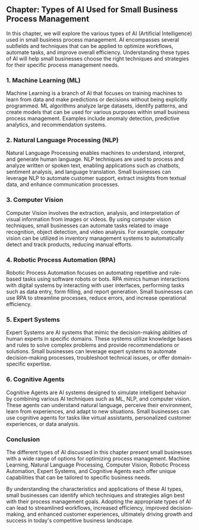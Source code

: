 Chapter: Types of AI Used for Small Business Process Management
---------------------------------------------------------------

In this chapter, we will explore the various types of AI (Artificial Intelligence) used in small business process management. AI encompasses several subfields and techniques that can be applied to optimize workflows, automate tasks, and improve overall efficiency. Understanding these types of AI will help small businesses choose the right techniques and strategies for their specific process management needs.

### 1. Machine Learning (ML)

Machine Learning is a branch of AI that focuses on training machines to learn from data and make predictions or decisions without being explicitly programmed. ML algorithms analyze large datasets, identify patterns, and create models that can be used for various purposes within small business process management. Examples include anomaly detection, predictive analytics, and recommendation systems.

### 2. Natural Language Processing (NLP)

Natural Language Processing enables machines to understand, interpret, and generate human language. NLP techniques are used to process and analyze written or spoken text, enabling applications such as chatbots, sentiment analysis, and language translation. Small businesses can leverage NLP to automate customer support, extract insights from textual data, and enhance communication processes.

### 3. Computer Vision

Computer Vision involves the extraction, analysis, and interpretation of visual information from images or videos. By using computer vision techniques, small businesses can automate tasks related to image recognition, object detection, and video analysis. For example, computer vision can be utilized in inventory management systems to automatically detect and track products, reducing manual efforts.

### 4. Robotic Process Automation (RPA)

Robotic Process Automation focuses on automating repetitive and rule-based tasks using software robots or bots. RPA mimics human interactions with digital systems by interacting with user interfaces, performing tasks such as data entry, form filling, and report generation. Small businesses can use RPA to streamline processes, reduce errors, and increase operational efficiency.

### 5. Expert Systems

Expert Systems are AI systems that mimic the decision-making abilities of human experts in specific domains. These systems utilize knowledge bases and rules to solve complex problems and provide recommendations or solutions. Small businesses can leverage expert systems to automate decision-making processes, troubleshoot technical issues, or offer domain-specific expertise.

### 6. Cognitive Agents

Cognitive Agents are AI systems designed to simulate intelligent behavior by combining various AI techniques such as ML, NLP, and computer vision. These agents can understand natural language, perceive their environment, learn from experiences, and adapt to new situations. Small businesses can use cognitive agents for tasks like virtual assistants, personalized customer experiences, or data analysis.

### Conclusion

The different types of AI discussed in this chapter present small businesses with a wide range of options for optimizing process management. Machine Learning, Natural Language Processing, Computer Vision, Robotic Process Automation, Expert Systems, and Cognitive Agents each offer unique capabilities that can be tailored to specific business needs.

By understanding the characteristics and applications of these AI types, small businesses can identify which techniques and strategies align best with their process management goals. Adopting the appropriate types of AI can lead to streamlined workflows, increased efficiency, improved decision-making, and enhanced customer experiences, ultimately driving growth and success in today's competitive business landscape.
